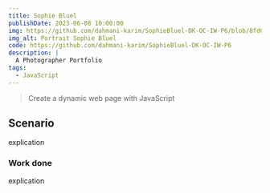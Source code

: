 ```yaml
---
title: Sophie Bluel
publishDate: 2023-06-08 10:00:00
img: https://github.com/dahmani-karim/SophieBluel-DK-OC-IW-P6/blob/8fd0d81bac9cacc47e36c092267145f1f8b2c744/FrontEnd/assets/images/sophie-bluel.png?raw=true
img_alt: Portrait Sophie Bluel
code: https://github.com/dahmani-karim/SophieBluel-DK-OC-IW-P6
description: |
  A Photographer Portfolio
tags:
  - JavaScript
---
```


> Create a dynamic web page with JavaScript

## Scenario

explication 

### Work done

explication